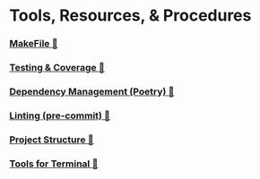 # Tools, Resources, & Procedures

### [MakeFile :link:](tools/makefile.md)

### [Testing & Coverage :link:](tools/testing_coverage.md)

### [Dependency Management (Poetry) :link:](tools/dependency_management.md)

### [Linting (pre-commit) :link:](tools/linting.md)

### [Project Structure :link:](tools/project_structure.md)

### [Tools for Terminal :link:](tools/terminal.md)